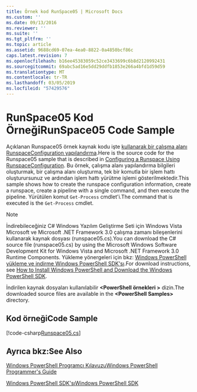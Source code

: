 ```yaml
---
title: Örnek kod RunSpace05 | Microsoft Docs
ms.custom: ''
ms.date: 09/13/2016
ms.reviewer: ''
ms.suite: ''
ms.tgt_pltfrm: ''
ms.topic: article
ms.assetid: 9688cd69-07ea-4ea0-8822-0a4850bcf86c
caps.latest.revision: 7
ms.openlocfilehash: b16ee45383059c52ce3433699c6b8d2120992431
ms.sourcegitcommit: 69abc5ad16e5dd29ddfb1853e266a4bfd1d59d59
ms.translationtype: MT
ms.contentlocale: tr-TR
ms.lasthandoff: 03/05/2019
ms.locfileid: "57429576"
---
```

# <a name="runspace05-code-sample"></a><span data-ttu-id="fdf8a-102">RunSpace05 Kod Örneği</span><span class="sxs-lookup"><span data-stu-id="fdf8a-102">RunSpace05 Code Sample</span></span>

<span data-ttu-id="fdf8a-103">Açıklanan Runspace05 örnek kaynak kodu işte [kullanarak bir çalışma alanı RunspaceConfiguration yapılandırma](http://msdn.microsoft.com/en-us/42681d19-2d05-4975-befd-afb1990e79b2).</span><span class="sxs-lookup"><span data-stu-id="fdf8a-103">Here is the source code for the Runspace05 sample that is described in [Configuring a Runspace Using RunspaceConfiguration](http://msdn.microsoft.com/en-us/42681d19-2d05-4975-befd-afb1990e79b2).</span></span> <span data-ttu-id="fdf8a-104">Bu örnek, çalışma alanı yapılandırma bilgileri oluşturmak, bir çalışma alanı oluşturma, tek bir komutla bir işlem hattı oluşturursunuz ve ardından işlem hattı yürütme işlemi gösterilmektedir.</span><span class="sxs-lookup"><span data-stu-id="fdf8a-104">This sample shows how to create the runspace configuration information, create a runspace, create a pipeline with a single command, and then execute the pipeline.</span></span> <span data-ttu-id="fdf8a-105">Yürütülen komut `Get-Process` cmdlet'i.</span><span class="sxs-lookup"><span data-stu-id="fdf8a-105">The command that is executed is the `Get-Process` cmdlet.</span></span>

> [!NOTE]
> <span data-ttu-id="fdf8a-106">İndirebileceğiniz C# Windows Yazılım Geliştirme Seti için Windows Vista Microsoft ve Microsoft .NET Framework 3.0 çalışma zamanı bileşenlerini kullanarak kaynak dosyası (runspace05.cs).</span><span class="sxs-lookup"><span data-stu-id="fdf8a-106">You can download the C# source file (runspace05.cs) by using the Microsoft Windows Software Development Kit for Windows Vista and Microsoft .NET Framework 3.0 Runtime Components.</span></span> <span data-ttu-id="fdf8a-107">Yükleme yönergeleri için bkz: [Windows PowerShell yükleme ve indirme Windows PowerShell SDK'sı](/powershell/developer/installing-the-windows-powershell-sdk).</span><span class="sxs-lookup"><span data-stu-id="fdf8a-107">For download instructions, see [How to Install Windows PowerShell and Download the Windows PowerShell SDK](/powershell/developer/installing-the-windows-powershell-sdk).</span></span>
>
> <span data-ttu-id="fdf8a-108">İndirilen kaynak dosyaları kullanılabilir  **\<PowerShell örnekleri >** dizin.</span><span class="sxs-lookup"><span data-stu-id="fdf8a-108">The downloaded source files are available in the **\<PowerShell Samples>** directory.</span></span>

## <a name="code-sample"></a><span data-ttu-id="fdf8a-109">Kod örneği</span><span class="sxs-lookup"><span data-stu-id="fdf8a-109">Code Sample</span></span>

[!code-csharp[Runspace05.cs](../../powershell-sdk-samples/SDK-2.0/csharp/Runspace05/Runspace05.cs#L11-L86 "Runspace05.cs")]

## <a name="see-also"></a><span data-ttu-id="fdf8a-110">Ayrıca bkz:</span><span class="sxs-lookup"><span data-stu-id="fdf8a-110">See Also</span></span>

[<span data-ttu-id="fdf8a-111">Windows PowerShell Programcı Kılavuzu</span><span class="sxs-lookup"><span data-stu-id="fdf8a-111">Windows PowerShell Programmer's Guide</span></span>](./windows-powershell-programmer-s-guide.md)

[<span data-ttu-id="fdf8a-112">Windows PowerShell SDK'sı</span><span class="sxs-lookup"><span data-stu-id="fdf8a-112">Windows PowerShell SDK</span></span>](../windows-powershell-reference.md)